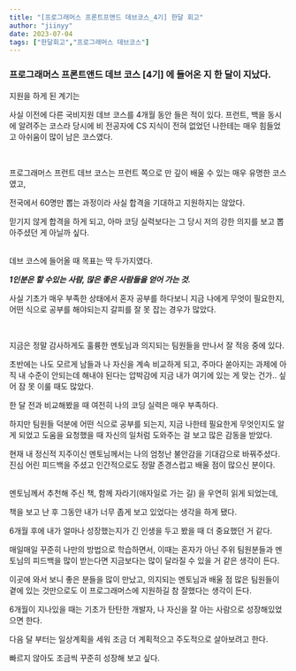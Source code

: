 ```yaml
---
title: "[프로그래머스 프론트프앤드 데브코스_4기] 한달 회고"
author: "jiinyy"
date: 2023-07-04
tags: ["한달회고","프로그래머스 데브코스"]
---
```


### 프로그래머스 프론트앤드 데브 코스 [4기] 에 들어온 지 한 달이 지났다.

지원을 하게 된 계기는

사실 이전에 다른 국비지원 데브 코스를 4개월 동안 들은 적이 있다. 프런트, 백을 동시에 알려주는 코스라 당시에 비 전공자에 CS 지식이 전혀 없었던 나한테는 매우 힘들었고 아쉬움이 많이 남은 코스였다.

<br>

프로그래머스 프런트 데브 코스는 프런트 쪽으로 만 깊이 배울 수 있는 매우 유명한 코스였고,

전국에서 60명만 뽑는 과정이라 사실 합격을 기대하고 지원하지는 않았다. 

믿기지 않게 합격을 하게 되고, 아마 코딩 실력보다는 그 당시 저의 강한 의지를 보고 뽑아주셨던 게 아닐까 싶다.
<br>
<br>

데브 코스에 들어올 때 목표는 딱 두가지였다.

***1인분은 할 수있는 사람, 많은 좋은 사람들을 얻어 가는 것.***

사실 기초가 매우 부족한 상태에서 혼자 공부를 하다보니 지금 나에게 무엇이 필요한지, 어떤 식으로 공부를 해야되는지 갈피를 잘 못 잡는 경우가 많았다.

<br>

지금은 정말 감사하게도 훌륭한 멘토님과 의지되는 팀원들을 만나서 잘 적응 중에 있다.

초반에는 나도 모르게 남들과 나 자신을 계속 비교하게 되고, 주마다 쏟아지는 과제에 아직 내 수준이 안되는데 해내야 된다는 압박감에 지금 내가 여기에 있는 게 맞는 건가.. 싶어 잠 못 이룰 때도 많았다.
<br>

한 달 전과 비교해봤을 때 여전히 나의 코딩 실력은 매우 부족하다.

하지만 팀원들 덕분에 어떤 식으로 공부를 되는지, 지금 나한테 필요한게 무엇인지도 알게 되었고 도움을 요청했을 때 자신의 일처럼 도와주는 걸 보고 많은 감동을 받았다.

현재 내 정신적 지주이신 멘토님께서는 나의 엄청난 불안감을 기대감으로 바꿔주셨다. 진심 어린 피드백을 주셨고 인간적으로도 정말 존경스럽고 배울 점이 많으신 분이다.
<br>
<br>

멘토님께서 추천해 주신 책, 함께 자라기(애자일로 가는 길) 을 우연히 읽게 되었는데,

책을 보고 난 후 그동안 내가 너무 좁게 보고 있었다는 생각을 하게 됐다.

6개월 후에 내가 얼마나 성장했는지가 긴 인생을 두고 봤을 때 더 중요했던 거 같다. 

매일매일 꾸준히 나만의 방법으로 학습하면서, 이때는 혼자가 아닌 주위 팀원분들과 멘토님의 피드백을 많이 받는다면 지금보다는 많이 달라질 수 있을 거 같은 생각이 든다. 

이곳에 와서 보니 좋은 분들을 많이 만났고, 의지되는 멘토님과 배울 점 많은 팀원들이 곁에 있는 것만으로도 이 프로그래머스에 지원하길 참 잘했다는 생각이 든다.

6개월이 지나있을 때는 기초가 탄탄한 개발자, 나 자신을 잘 아는 사람으로 성장해있었으면 한다.

다음 달 부터는 일상계획을 세워 조금 더 계획적으고 주도적으로 살아보려고 한다.

빠르지 않아도 조금씩 꾸준히 성장해 보고 싶다.